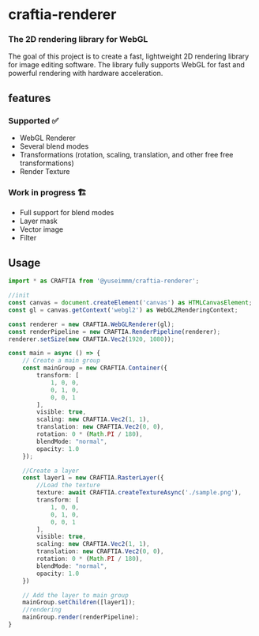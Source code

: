 # craftia-renderer
### The 2D rendering library for WebGL
The goal of this project is to create a fast, lightweight 2D rendering library for image editing software.
The library fully supports WebGL for fast and powerful rendering with hardware acceleration.

## features
### Supported ✅
- WebGL Renderer 
- Several blend modes
- Transformations (rotation, scaling, translation, and other free free transformations) 
- Render Texture
### Work in progress 🏗️
- Full support for blend modes
- Layer mask
- Vector image
- Filter

## Usage
```typescript
import * as CRAFTIA from '@yuseimmm/craftia-renderer';

//init
const canvas = document.createElement('canvas') as HTMLCanvasElement;
const gl = canvas.getContext('webgl2') as WebGL2RenderingContext;

const renderer = new CRAFTIA.WebGLRenderer(gl);
const renderPipeline = new CRAFTIA.RenderPipeline(renderer);
renderer.setSize(new CRAFTIA.Vec2(1920, 1080));

const main = async () => {
    // Create a main group
    const mainGroup = new CRAFTIA.Container({
        transform: [
            1, 0, 0,
            0, 1, 0,
            0, 0, 1
        ],
        visible: true,
        scaling: new CRAFTIA.Vec2(1, 1),
        translation: new CRAFTIA.Vec2(0, 0),
        rotation: 0 * (Math.PI / 180),
        blendMode: "normal",
        opacity: 1.0
    });

    //Create a layer
    const layer1 = new CRAFTIA.RasterLayer({
        //Load the texture
        texture: await CRAFTIA.createTextureAsync('./sample.png'),
        transform: [
            1, 0, 0,
            0, 1, 0,
            0, 0, 1
        ],
        visible: true,
        scaling: new CRAFTIA.Vec2(1, 1),
        translation: new CRAFTIA.Vec2(0, 0),
        rotation: 0 * (Math.PI / 180),
        blendMode: "normal",
        opacity: 1.0
    })

    // Add the layer to main group
    mainGroup.setChildren([layer1]);
    //rendering
    mainGroup.render(renderPipeline);
}
```